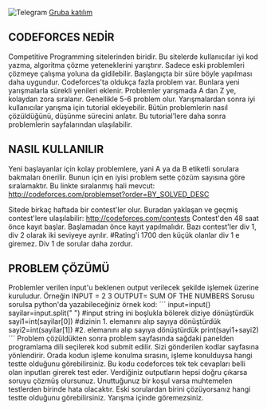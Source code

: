 ![Telegram](https://telegram.org/img/t_logo.png)
[Gruba katılım ](https://t.me/joinchat/EcDDtBG_-clI-BjRmrE60A)
## CODEFORCES NEDİR

Competitive Programming sitelerinden biridir. Bu sitelerde kullanıcılar iyi kod yazma, algoritma çözme yeteneklerini yarıştırır.
Sadece eski problemleri çözmeye çalışma yoluna da gidilebilir. Başlangıçta bir süre böyle yapılması daha uygundur. 
Codeforces'ta oldukça fazla problem var. Bunlara yeni yarışmalarla sürekli yenileri eklenir. 
Problemler yarışmada A dan Z ye, kolaydan zora sıralanır. Genellikle 5-6 problem olur. 
Yarışmalardan sonra iyi kullanıcılar yarışma için tutorial ekleyebilir. Bütün problemlerin nasıl çözüldüğünü, düşünme sürecini anlatır. Bu tutorial'lere daha sonra problemlerin sayfalarından ulaşılabilir.

## NASIL KULLANILIR

Yeni başlayanlar için kolay problemlere, yani A ya da B etiketli sorulara bakmaları önerilir. Bunun için en iyisi problem sette çözüm sayısına göre sıralamaktır. Bu linkte sıralanmış hali mevcut: http://codeforces.com/problemset?order=BY_SOLVED_DESC

Sitede birkaç haftada bir contest'ler olur. Buradan yaklaşan ve geçmiş contest'lere ulaşılabilir: http://codeforces.com/contests
Contest'den 48 saat önce kayıt başlar. Başlamadan önce kayıt yapılmalıdır. Bazı contest'ler div 1, div 2 olarak iki seviyeye ayrılır. #Rating'i 1700 den küçük olanlar div 1 e giremez. Div 1 de sorular daha zordur.

## PROBLEM ÇÖZÜMÜ

Problemler verilen input'u beklenen output verilecek şekilde işlemek üzerine kuruludur. Örneğin 
INPUT = 2 3
OUTPUT= SUM OF THE NUMBERS
Sorusu sorulsa python'da yazabileceğiniz örnek kod:
´´´
input=input()
sayilar=input.split(" ") #input string ini boşlukla bölerek diziye dönüştürdük
sayi1=int(sayilar[0]) #dizinin 1. elemanını alıp sayıya dönüştürdük
sayi2=int(sayilar[1]) #2. elemanını alıp sayıya dönüştürdük
print(sayi1+sayi2)
´´´
Problem çözüldükten sonra problem sayfasında sağdaki panelden programlama dili seçilerek kod submit edilir. Sizi gönderilen kodlar sayfasına yönlendirir. Orada kodun işleme konulma sırasını, işleme konulduysa hangi testte olduğunu görebilirsiniz.
Bu kodu codeforces tek tek cevapları belli olan inputları girerek test eder. Verdiğiniz outputların hepsi doğru çıkarsa soruyu çözmüş olursunuz. Unuttuğunuz bir koşul varsa muhtemelen testlerden birinde hata olacaktır. Eski sorulardan birini çözüyorsanız hangi testte olduğunu görebilirsiniz. Yarışma içinde göremezsiniz.
